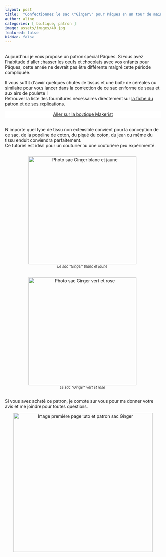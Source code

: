 ```yaml
---
layout: post
title:  "Confectionnez le sac \"Ginger\" pour Pâques en un tour de main"
author: aline
categories: [ boutique, patron ]
image: assets/images/40.jpg
featured: false
hidden: false
---
```

<br>
Aujourd'hui je vous propose un patron spécial Pâques. Si vous avez l'habitude d'aller chasser les oeufs et chocolats avec vos enfants pour Pâques, cette année ne devrait pas être différente malgré cette période compliquée.<br><br>
Il vous suffit d'avoir quelques chutes de tissus et une boîte de céréales ou similaire pour vous lancer dans la confection de ce sac en forme de seau et aux airs de poulette !<br>
Retrouver la liste des fournitures nécessaires directement sur <a href="https://www.makerist.fr/patterns/le-sac-ginger" target="_blank">la fiche du patron et de ses explications</a>.
 
<a class="makerist-link" style="
    background-color: white;
    margin-bottom: 2em;
    display: block;
    text-align: center;
    padding: .3em;" href="https://www.makerist.fr/users/tout_nouveau_tout_beau_fr" target="_blank">Aller sur la boutique Makerist</a>

N'importe quel type de tissu non extensible convient pour la conception de ce sac, de la popeline de coton, du piqué du coton, du jean ou même du tissu enduit conviendra parfaitement.<br>
Ce tutoriel est idéal pour un couturier ou une couturière peu expérimenté.<br>

<div float="left" style="text-align:center">
    <p style="display: inline-block; margin-right:.3em;"><img src="{{ site.url }}{{ site.baseurl }}/assets/images/41.jpg" width="350" alt="Photo sac Ginger blanc et jaune"/><em style="display:block; font-size: .8em">Le sac "Ginger" blanc et jaune</em></p>
    <p style="display: inline-block; margin-right:.3em;"><img src="{{ site.url }}{{ site.baseurl }}/assets/images/42.jpg" width="350" alt="Photo sac Ginger vert et rose"/><em style="display:block; font-size: .8em">Le sac "Ginger" vert et rose</em></p>
</div>

Si vous avez acheté ce patron, je compte sur vous pour me donner votre avis et me joindre pour toutes questions.<br>

<p style="text-align:center"><a href="https://www.makerist.fr/patterns/le-sac-ginger" target="_blank"><img src="{{ site.url }}{{ site.baseurl }}/assets/images/Sac_Ginger_promo.png" width="450" alt="Image première page tuto et patron sac Ginger"/></a></p>